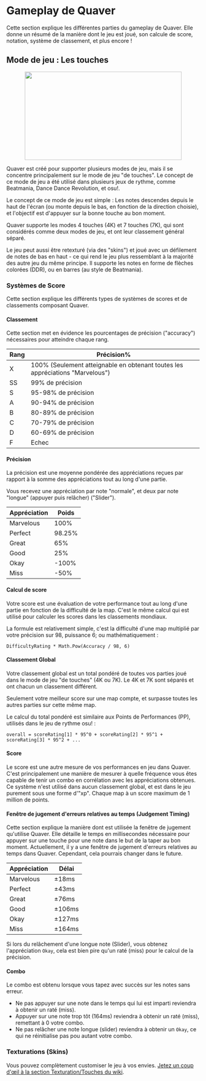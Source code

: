 # Gameplay de Quaver

Cette section explique les différentes parties du gameplay de Quaver. Elle donne un résumé de la manière dont le jeu est joué, son calcule de score, notation, système de classement, et plus encore !

## Mode de jeu : Les touches

<p align="center">
  <img src="https://i.imgur.com/F93JRWw.png" width="409px" height="230px">
</p>


Quaver est créé pour supporter plusieurs modes de jeu, mais il se concentre principalement sur le mode de jeu "de touches". Le concept de ce mode de jeu a été utilisé dans plusieurs jeux de rythme, comme Beatmania, Dance Dance Revolution, et osu!.

Le concept de ce mode de jeu est simple : Les notes descendes depuis le haut de l'écran (ou monte depuis le bas, en fonction de la direction choisie), et l'objectif est d'appuyer sur la bonne touche au bon moment. 

Quaver supporte les modes 4 touches (4K) et 7 touches (7K), qui sont considérés comme deux modes de jeu, et ont leur classement général séparé.

Le jeu peut aussi être retexturé (via des "skins") et joué avec un défilement de notes de bas en haut - ce qui rend le jeu plus ressemblant à la majorité des autre jeu du même principe. Il supporte les notes en forme de flèches colorées (DDR), ou en barres (au style de Beatmania).

### Systèmes de Score

Cette section explique les différents types de systèmes de scores et de classements composant Quaver.

#### Classement

Cette section met en évidence les pourcentages de précision ("accuracy") nécessaires pour atteindre chaque rang.

| Rang | Précision%                                                                    |
|------|-------------------------------------------------------------------------------|
| X    | 100% (Seulement atteignable en obtenant toutes les appréciations "Marvelous") |
| SS   | 99% de précision                                                              |
| S    | 95-98% de précision                                                           |
| A    | 90-94% de précision                                                           |
| B    | 80-89% de précision                                                           |
| C    | 70-79% de précision                                                           |
| D    | 60-69% de précision                                                           |
| F    | Echec                                                                         |

#### Précision

La précision est une moyenne pondérée des appréciations reçues par rapport à la somme des appréciations tout au long d'une partie.

Vous recevez une appréciation par note "normale", et deux par note "longue" (appuyer puis relâcher) ("Slider").

| Appréciation | Poids  |
|--------------|--------|
| Marvelous    | 100%   |
| Perfect      | 98.25% |
| Great        | 65%    |
| Good         | 25%    |
| Okay         | -100%  |
| Miss         | -50%   |

#### Calcul de score

Votre score est une évaluation de votre performance tout au long d'une partie en fonction de la difficulté de la map. C'est le même calcul qui est utilisé pour calculer les scores dans les classements mondiaux.

La formule est relativement simple, c'est la difficulté d'une map multiplié par votre précision sur 98, puissance 6; ou mathématiquement :

`DifficultyRating * Math.Pow(Accuracy / 98, 6)`

#### Classement Global

Votre classement global est un total pondéré de toutes vos parties joué dans le mode de jeu "de touches" (4K ou 7K). Le 4K et 7K sont séparés et ont chacun un classement différent.

Seulement votre meilleur score sur une map compte, et surpasse toutes les autres parties sur cette même map.

Le calcul du total pondéré est similaire aux Points de Performances (PP), utilisés dans le jeu de rythme osu! :

`overall = scoreRating[1] * 95^0 + scoreRating[2] * 95^1 + scoreRating[3] * 95^2 + ...`

#### Score

Le score est une autre mesure de vos performances en jeu dans Quaver. C'est principalement une manière de mesurer à quelle fréquence vous êtes capable de tenir un combo en corrélation avec les appréciations obtenues. Ce système n'est utilisé dans aucun classement global, et est dans le jeu purement sous une forme d'"xp". Chaque map à un score maximum de 1 million de points.

#### Fenêtre de jugement d'erreurs relatives au temps (Judgement Timing)

Cette section explique la manière dont est utilisée la fenêtre de jugement qu'utilise Quaver. Elle détaille le temps en millisecondes nécessaire pour appuyer sur une touche pour une note dans le but de la taper au bon moment. Actuellement, il y a une fenêtre de jugement d'erreurs relatives au temps dans Quaver. Cependant, cela pourrais changer dans le future.

| Appréciation | Délai  |
|--------------|--------|
| Marvelous    | ±18ms  |
| Perfect      | ±43ms  |
| Great        | ±76ms  |
| Good         | ±106ms |
| Okay         | ±127ms |
| Miss         | ±164ms |

Si lors du relâchement d'une longue note (Slider), vous obtenez l'appréciation `Okay`, cela est bien pire qu'un raté (miss) pour le calcul de la précision.

#### Combo

Le combo est obtenu lorsque vous tapez avec succès sur les notes sans erreur. 

* Ne pas appuyer sur une note dans le temps qui lui est imparti reviendra à obtenir un raté (miss).
* Appuyer sur une note trop tôt (164ms) reviendra à obtenir un raté (miss), remettant à 0 votre combo.
* Ne pas relâcher une note longue (slider) reviendra à obtenir un `Okay`, ce qui ne réinitialise pas pou autant votre combo.

### Texturations (Skins)

Vous pouvez complètement customiser le jeu à vos envies. [Jetez un coup d'œil  à la section Texturation/Touches du wiki](/Skins/Keys).
